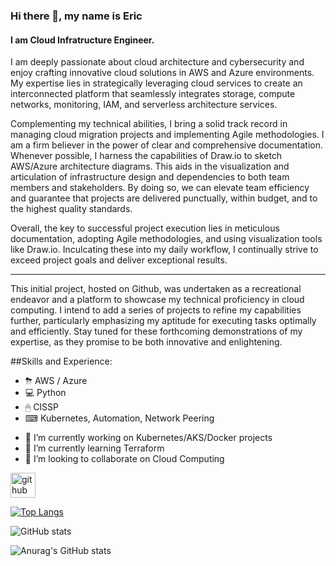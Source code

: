 <!--
**esolace88/esolace88** is a ✨ _special_ ✨ repository because its `README.md` (this file) appears on your GitHub profile.

Here are some ideas to get you started:

- 🔭 I’m currently working on ...
- 🌱 I’m currently learning ...
- 👯 I’m looking to collaborate on ...
- 🤔 I’m looking for help with ...
- 💬 Ask me about ...
- 📫 How to reach me: ...
- 😄 Pronouns: ...
- ⚡ Fun fact: ...
-->

<!--![I am Cloud Computing Engineer.] (<Enter URL of Pic>)-->

### Hi there 👋, my name is Eric
#### I am Cloud Infratructure Engineer.

I am deeply passionate about cloud architecture and cybersecurity and enjoy crafting innovative cloud solutions in AWS and Azure environments. My expertise lies in strategically leveraging cloud services to create an interconnected platform that seamlessly integrates storage, compute networks, monitoring, IAM, and serverless architecture services. <!--My technical proficiency extends to using Docker and Linux, along with a well-rounded experience in a widespread open-source implementation of the Lightweight Directory Access Protocol (LDAP).-->

Complementing my technical abilities, I bring a solid track record in managing cloud migration projects and implementing Agile methodologies. I am a firm believer in the power of clear and comprehensive documentation. Whenever possible, I harness the capabilities of Draw.io to sketch AWS/Azure architecture diagrams. This aids in the visualization and articulation of infrastructure design and dependencies to both team members and stakeholders. By doing so, we can elevate team efficiency and guarantee that projects are delivered punctually, within budget, and to the highest quality standards.

Overall, the key to successful project execution lies in meticulous documentation, adopting Agile methodologies, and using visualization tools like Draw.io. Inculcating these into my daily workflow, I continually strive to exceed project goals and deliver exceptional results.


-------------

This initial project, hosted on Github, was undertaken as a recreational endeavor and a platform to showcase my technical proficiency in cloud computing. I intend to add a series of projects to refine my capabilities further, particularly emphasizing my aptitude for executing tasks optimally and efficiently. Stay tuned for these forthcoming demonstrations of my expertise, as they promise to be both innovative and enlightening. 

##Skills and Experience: 
* ⛈ AWS / Azure
* 💻 Python
* 🖱 CISSP
* ⌨ Kubernetes, Automation, Network Peering

- 🔭 I’m currently working on Kubernetes/AKS/Docker projects
- 🌱 I’m currently learning Terraform 
- 👯 I’m looking to collaborate on Cloud Computing 


[<img src='https://cdn.jsdelivr.net/npm/simple-icons@3.0.1/icons/github.svg' alt='github' height='40'>](https://github.com/MoRoble)  

<!--<a href='https://archiveprogram.github.com/'><img src='https://raw.githubusercontent.com/acervenky/animated-github-badges/master/assets/acbadge.gif' width='40' height='40'></a> -->

[![Top Langs](https://github-readme-stats.vercel.app/api/top-langs/?username=esolace88)](https://github.com/anuraghazra/github-readme-stats)

![GitHub stats](https://github-readme-stats.vercel.app/api?username=esolace88&show_icons=true)  


![Anurag's GitHub stats](https://github-readme-stats.vercel.app/api?username=esolace88&theme=darcula&show_icons=true)
